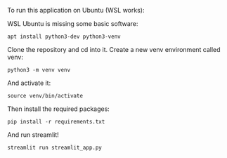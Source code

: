 To run this application on Ubuntu (WSL works):

WSL Ubuntu is missing some basic software:

`apt install python3-dev python3-venv`

Clone the repository and cd into it. Create a new venv environment called venv:

`python3 -m venv venv`

And activate it:

`source venv/bin/activate`

Then install the required packages:

`pip install -r requirements.txt`

And run streamlit!

`streamlit run streamlit_app.py`
